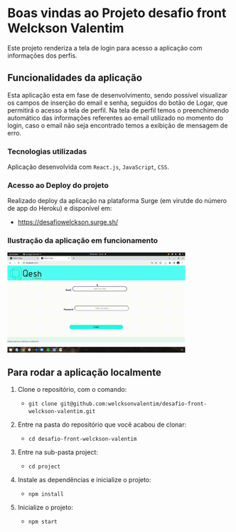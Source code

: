 # Boas vindas ao Projeto desafio front Welckson Valentim
Este projeto renderiza a tela de login para acesso a aplicação com informações dos perfis. 

## Funcionalidades da aplicação

Esta aplicação esta em fase de desenvolvimento, sendo possível visualizar os campos de inserção do email e senha, seguidos do botão de Logar, que permitirá o acesso a tela de perfil.
Na tela de perfil temos o preenchimendo automático das informações referentes ao email utilizado no momento do login, caso o email não seja encontrado temos a exibição de mensagem de erro.

### Tecnologias utilizadas

Aplicação desenvolvida com `React.js`, `JavaScript`, `CSS`.

### Acesso ao Deploy do projeto

Realizado deploy da aplicação na plataforma Surge (em virutde do número de app do Heroku) e disponível em:
* https://desafiowelckson.surge.sh/


### Ilustração da aplicação em funcionamento

<img alt="funcionamento da aplicação" src="src/assets/gifAplication.gif" />

## Para rodar a aplicação localmente

1. Clone o repositório, com o comando:
    * `git clone git@github.com:welcksonvalentim/desafio-front-welckson-valentim.git`

2. Entre na pasta do repositório que você acabou de clonar:
    * `cd desafio-front-welckson-valentim`

2. Entre na sub-pasta project:
    * `cd project`

3. Instale as dependências e inicialize o projeto:
    * `npm install`

4. Inicialize o projeto:
    * `npm start`

